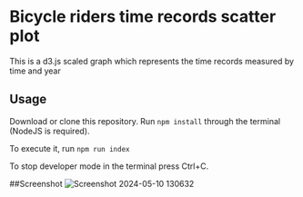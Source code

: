 # Bicycle riders time records scatter plot
This is a d3.js scaled graph which represents the time records measured by time and year

## Usage
Download or clone this repository. Run `npm install` through the terminal (NodeJS is required).

To execute it, run `npm run index`

To stop developer mode in the terminal press Ctrl+C.

##Screenshot
![Screenshot 2024-05-10 130632](https://github.com/VladGaranovskyi/Scatter_plot_d3/assets/114082118/f2606412-9214-4d00-ad1d-76fec855357e)
